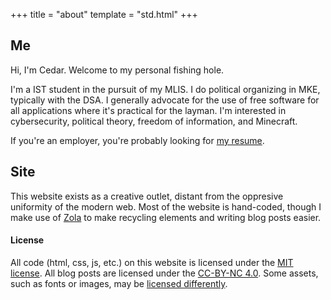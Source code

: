 +++
title = "about"
template = "std.html"
+++

## Me

Hi, I'm Cedar. Welcome to my personal fishing hole.

I'm a IST student in the pursuit of my MLIS. I do political organizing in MKE, typically with the DSA. I generally advocate for the use of free software for all applications where it's practical for the layman. I'm interested in cybersecurity, political theory, freedom of information, and Minecraft.

If you're an employer, you're probably looking for [my resume](https://docs.google.com/document/d/1SKiEOYEqm010VA3BUhUI_E7HRYK5pvSp7Je_dPUpIsk/edit?usp=sharing).

## Site

This website exists as a creative outlet, distant from the oppresive uniformity of the modern web. Most of the website is hand-coded, though I make use of [Zola](https://www.getzola.org/) to make recycling elements and writing blog posts easier.

#### License

All code (html, css, js, etc.) on this website is licensed under the [MIT license](https://github.com/nfisherman/nfisherman.com/blob/main/LICENSE). All blog posts are licensed under the [CC-BY-NC 4.0](https://creativecommons.org/licenses/by-nc/4.0/deed.en). Some assets, such as fonts or images, may be [licensed differently](https://github.com/nfisherman/nfisherman.com/blob/main/copyright). 